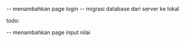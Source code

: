 -- menambahkan page login
-- migrasi database dari server ke lokal

todo:

-- menambahkan page input nilai
